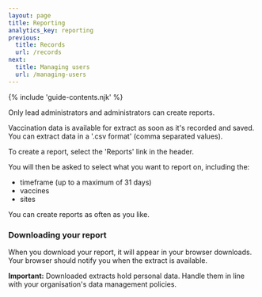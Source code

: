```yaml
---
layout: page
title: Reporting
analytics_key: reporting
previous:
  title: Records
  url: /records
next:
  title: Managing users
  url: /managing-users
---
```


{% include 'guide-contents.njk' %}

Only lead administrators and administrators can create reports.

Vaccination data is available for extract as soon as it's recorded and saved. You can extract data in a '.csv format' (comma separated values). 

To create a report, select the 'Reports' link in the header. 

You will then be asked to select what you want to report on, including the:

* timeframe (up to a maximum of 31 days) 
* vaccines 
* sites 

You can create reports as often as you like.

### Downloading your report

When you download your report, it will appear in your browser downloads. Your browser should notify you when the extract is available.

**Important:** Downloaded extracts hold personal data. Handle them in line with your organisation's data management policies.
